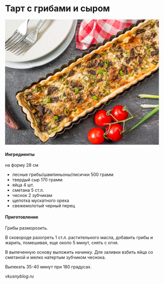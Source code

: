# Тарт с грибами и сыром

![Тарт с грибами и сыром](../../pics/tart-s-gribami-i-syrom-1.jpg)

#### Ингредиенты

на форму 28 см

* лесные грибы/шампиньоны/лисички 500 грамм
* твердый сыр 170 грамм
* яйца 4 шт.
* сметана 5 ст.л.
* чеснок 2 зубчикам
* щепотка мускатного ореха
* свежемолотый черный перец

#### Приготовление

Грибы разморозить.

В сковороде разогреть 1 ст.л. растительного масла, добавить грибы и жарить, помешивая, еще около 5 минут, снять с огня.

В выпеченную основу выложить начинку. Для заливки взбить яйца со сметаной и мелко натертым зубчиком чеснока.

Выпекать 35-40 минут при 180 градусах.

*vkusnyblog.ru*
